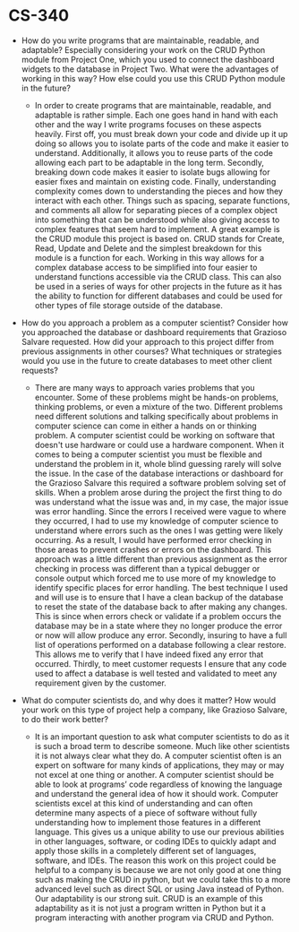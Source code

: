 # CS-340

- How do you write programs that are maintainable, readable, and adaptable? Especially considering your work on the CRUD Python module from Project One, which you used to connect the dashboard widgets to the database in Project Two. What were the advantages of working in this way? How else could you use this CRUD Python module in the future?
  
  -  In order to create programs that are maintainable, readable, and adaptable is rather simple. Each one goes hand in hand with each other and the way I write programs focuses on these aspects heavily. First off, you must break down your code and divide up it up doing so allows you to isolate parts of the code and make it easier to understand. Additionally, it allows you to reuse parts of the code allowing each part to be adaptable in the long term. Secondly, breaking down code makes it easier to isolate bugs allowing for easier fixes and maintain on existing code. Finally, understanding complexity comes down to understanding the pieces and how they interact with each other. Things such as spacing, separate functions, and comments all allow for separating pieces of a complex object into something that can be understood while also giving access to complex features that seem hard to implement. A great example is the CRUD module this project is based on. CRUD stands for Create, Read, Update and Delete and the simplest breakdown for this module is a function for each. Working in this way allows for a complex database access to be simplified into four easier to understand functions accessible via the CRUD class. This can also be used in a series of ways for other projects in the future as it has the ability to function for different databases and could be used for other types of file storage outside of the database.

- How do you approach a problem as a computer scientist? Consider how you approached the database or dashboard requirements that Grazioso Salvare requested. How did your approach to this project differ from previous assignments in other courses? What techniques or strategies would you use in the future to create databases to meet other client requests?

  - There are many ways to approach varies problems that you encounter. Some of these problems might be hands-on problems, thinking problems, or even a mixture of the two. Different problems need different solutions and talking specifically about problems in computer science can come in either a hands on or thinking problem. A computer scientist could be working on software that doesn't use hardware or could use a hardware component. When it comes to being a computer scientist you must be flexible and understand the problem in it, whole blind guessing rarely will solve the issue. In the case of the database interactions or dashboard for the Grazioso Salvare this required a software problem solving set of skills. When a problem arose during the project the first thing to do was understand what the issue was and, in my case, the major issue was error handling. Since the errors I received were vague to where they occurred, I had to use my knowledge of computer science to understand where errors such as the ones I was getting were likely occurring. As a result, I would have performed error checking in those areas to prevent crashes or errors on the dashboard. This approach was a little different than previous assignment as the error checking in process was different than a typical debugger or console output which forced me to use more of my knowledge to identify specific places for error handling. The best technique I used and will use is to ensure that I have a clean backup of the database to reset the state of the database back to after making any changes. This is since when errors check or validate if a problem occurs the database may be in a state where they no longer produce the error or now will allow produce any error. Secondly, insuring to have a full list of operations performed on a database following a clear restore. This allows me to verify that I have indeed fixed any error that occurred. Thirdly, to meet customer requests I ensure that any code used to affect a database is well tested and validated to meet any requirement given by the customer.

- What do computer scientists do, and why does it matter? How would your work on this type of project help a company, like Grazioso Salvare, to do their work better?

  - It is an important question to ask what computer scientists to do as it is such a broad term to describe someone. Much like other scientists it is not always clear what they do. A computer scientist often is an expert on software for many kinds of applications, they may or may not excel at one thing or another. A computer scientist should be able to look at programs’ code regardless of knowing the language and understand the general idea of how it should work. Computer scientists excel at this kind of understanding and can often determine many aspects of a piece of software without fully understanding how to implement those features in a different language. This gives us a unique ability to use our previous abilities in other languages, software, or coding IDEs to quickly adapt and apply those skills in a completely different set of languages, software, and IDEs. The reason this work on this project could be helpful to a company is because we are not only good at one thing such as making the CRUD in python, but we could take this to a more advanced level such as direct SQL or using Java instead of Python. Our adaptability is our strong suit. CRUD is an example of this adaptability as it is not just a program written in Python but it a program interacting with another program via CRUD and Python.
